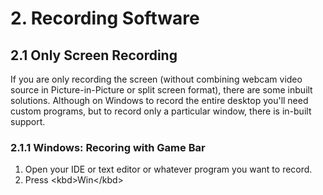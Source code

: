 # 2. Recording Software

## 2.1 Only Screen Recording

If you are only recording the screen \(without combining webcam video source in Picture-in-Picture or split screen format\), there are some inbuilt solutions. Although on Windows to record the entire desktop you'll need custom programs, but to record only a particular window, there is in-built support. 



### 2.1.1 Windows: Recoring with Game Bar

1. Open your IDE or text editor or whatever program you want to record.
2. Press &lt;kbd&gt;Win&lt;/kbd&gt; 



